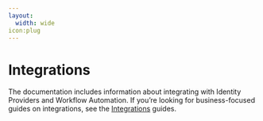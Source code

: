 ```yaml
---
layout:
  width: wide
icon:plug
---
```


# Integrations

The documentation includes information about integrating with Identity Providers and Workflow Automation.
If you’re looking for business-focused guides on integrations, see the [Integrations](https://app.gitbook.com/s/bTY7EwZtYYQYC6GOcdTj/extensibility-and-integrations/integrations) guides.
